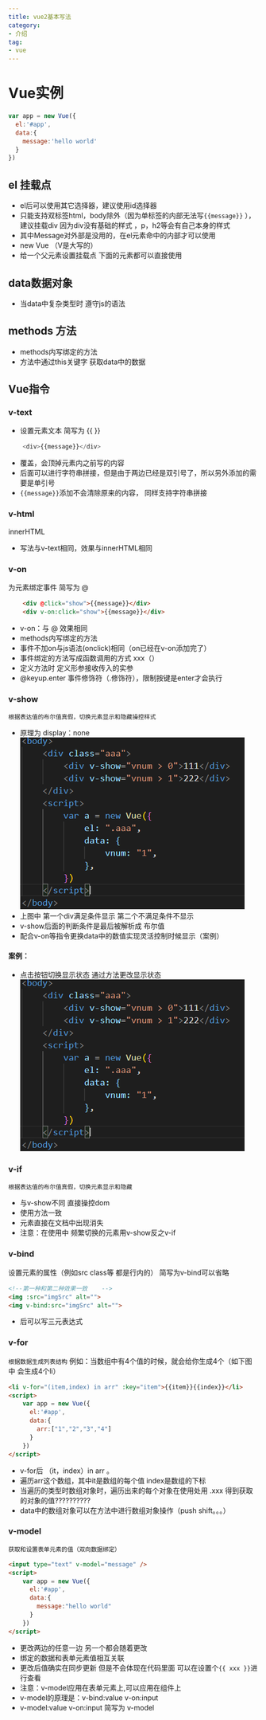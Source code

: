 ```yaml
---
title: vue2基本写法
category:
- 介绍
tag:
- vue
---
```


# Vue实例
```js
var app = new Vue({
  el:'#app',
  data:{
    message:'hello world'
  }
})
```
## el 挂载点
- el后可以使用其它选择器，建议使用id选择器
- 只能支持双标签html，body除外（因为单标签的内部无法写`{{message}}`   ），建议挂载div 因为div没有基础的样式   ，p，h2等会有自己本身的样式
- 其中Message对外部是没用的，在el元素命中的内部才可以使用
- new Vue   （V是大写的）
- 给一个父元素设置挂载点 下面的元素都可以直接使用
## data数据对象
- 当data中复杂类型时   遵守js的语法
## methods 方法
- methods内写绑定的方法
- 方法中通过this关键字   获取data中的数据
## Vue指令
### v-text
- 设置元素文本   简写为 {{   }}
```js
    <div>{{message}}</div>
```
- 覆盖，会顶掉元素内之前写的内容
- 后面可以进行字符串拼接，但是由于两边已经是双引号了，所以另外添加的需要是单引号
- `{{message}}`添加不会清除原来的内容， 同样支持字符串拼接
### v-html
innerHTML
- 写法与v-text相同，效果与innerHTML相同
### v-on
为元素绑定事件       简写为 @
```html
    <div @click="show">{{message}}</div>
    <div v-on:click="show">{{message}}</div>
```

- v-on：与 @ 效果相同
- methods内写绑定的方法
- 事件不加on与js语法(onclick)相同（on已经在v-on添加完了）
- 事件绑定的方法写成函数调用的方式     xxx（）
- 定义方法时 定义形参接收传入的实参
- @keyup.enter 事件修饰符（.修饰符），限制按键是enter才会执行
### v-show
`根据表达值的布尔值真假，切换元素显示和隐藏操控样式`
- 原理为     display：none
![img_1.png](imgs/img_1.png)
- 上图中 第一个div满足条件显示 第二个不满足条件不显示
- v-show后面的判断条件是最后被解析成 布尔值
- 配合v-on等指令更换data中的数值实现灵活控制时候显示（案例） 
#### 案例：
- 点击按钮切换显示状态 通过方法更改显示状态
![img.png](imgs/img.png)
### v-if
`根据表达值的布尔值真假，切换元素显示和隐藏`
- 与v-show不同 直接操控dom     
- 使用方法一致
- 元素直接在文档中出现消失
- 注意：在使用中 频繁切换的元素用v-show反之v-if
### v-bind
设置元素的属性（例如src class等 都是行内的）   简写为v-bind可以省略
```html
<!--第一种和第二种效果一致    -->
<img :src="imgSrc" alt="">
<img v-bind:src="imgSrc" alt="">
```
- 后可以写三元表达式

### v-for
`根据数据生成列表结构`
例如：当数组中有4个值的时候，就会给你生成4个（如下图中 会生成4个li）
```html
<li v-for="(item,index) in arr" :key="item">{{item}}{{index}}</li>
<script>
    var app = new Vue({
      el:'#app',
      data:{
        arr:["1","2","3","4"]
      }
    })
</script>
```
- v-for后 （it，index）in arr   。
- 遍历arr这个数组，其中it是数组的每个值     index是数组的下标
- 当遍历的类型时数组对象时，遍历出来的每个对象在使用处用   .xxx 得到获取的对象的值??????????
- data中的数组对象可以在方法中进行数组对象操作（push shift。。。）
### v-model
`获取和设置表单元素的值（双向数据绑定）`
```html
<input type="text" v-model="message" />
<script>
    var app = new Vue({
      el:'#app',
      data:{
        message:"hello world"
      }
    })
</script>
```
- 更改两边的任意一边 另一个都会随着更改
- 绑定的数据和表单元素值相互关联
- 更改后值确实在同步更新 但是不会体现在代码里面 可以在设置个`{{ xxx }}`进行查看
- 注意：v-model应用在表单元素上,可以应用在组件上
- v-model的原理是：v-bind:value  v-on:input
- v-model:value  v-on:input  简写为  v-model
